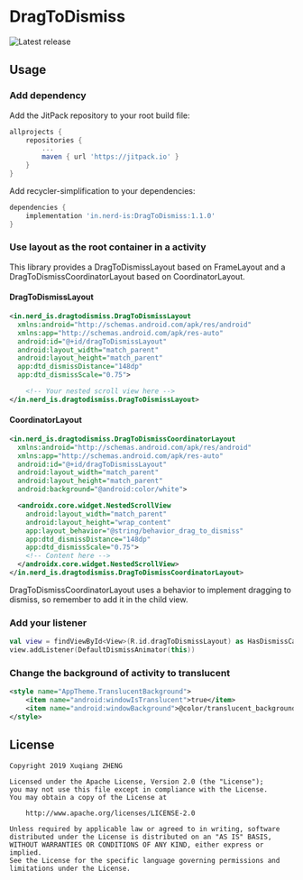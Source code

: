 # DragToDismiss

![Latest release](https://img.shields.io/github/tag/Loong-T/DragToDismiss.svg)

## Usage

### Add dependency

Add the JitPack repository to your root build file:
```groovy
allprojects {
    repositories {
        ...
        maven { url 'https://jitpack.io' }
    }
}
```

Add recycler-simplification to your dependencies:
```groovy
dependencies {
    implementation 'in.nerd-is:DragToDismiss:1.1.0'
}
```

### Use layout as the root container in a activity

This library provides a DragToDismissLayout based on FrameLayout and a DragToDismissCoordinatorLayout based on CoordinatorLayout.

#### DragToDismissLayout
```xml
<in.nerd_is.dragtodismiss.DragToDismissLayout
  xmlns:android="http://schemas.android.com/apk/res/android"
  xmlns:app="http://schemas.android.com/apk/res-auto"
  android:id="@+id/dragToDismissLayout"
  android:layout_width="match_parent"
  android:layout_height="match_parent"
  app:dtd_dismissDistance="148dp"
  app:dtd_dismissScale="0.75">

    <!-- Your nested scroll view here -->  
</in.nerd_is.dragtodismiss.DragToDismissLayout>
```

#### CoordinatorLayout
```xml
<in.nerd_is.dragtodismiss.DragToDismissCoordinatorLayout
  xmlns:android="http://schemas.android.com/apk/res/android"
  xmlns:app="http://schemas.android.com/apk/res-auto"
  android:id="@+id/dragToDismissLayout"
  android:layout_width="match_parent"
  android:layout_height="match_parent"
  android:background="@android:color/white">

  <androidx.core.widget.NestedScrollView
    android:layout_width="match_parent"
    android:layout_height="wrap_content"
    app:layout_behavior="@string/behavior_drag_to_dismiss"
    app:dtd_dismissDistance="148dp"
    app:dtd_dismissScale="0.75">
    <!-- Content here -->
  </androidx.core.widget.NestedScrollView>
</in.nerd_is.dragtodismiss.DragToDismissCoordinatorLayout>
```

DragToDismissCoordinatorLayout uses a behavior to implement dragging to dismiss, so remember to add it in the child view.

### Add your listener
```kotlin
val view = findViewById<View>(R.id.dragToDismissLayout) as HasDismissCallback
view.addListener(DefaultDismissAnimator(this))
```

### Change the background of activity to translucent
```xml
<style name="AppTheme.TranslucentBackground">
    <item name="android:windowIsTranslucent">true</item>
    <item name="android:windowBackground">@color/translucent_background</item>
</style>
```

## License
```
Copyright 2019 Xuqiang ZHENG

Licensed under the Apache License, Version 2.0 (the "License");
you may not use this file except in compliance with the License.
You may obtain a copy of the License at

    http://www.apache.org/licenses/LICENSE-2.0

Unless required by applicable law or agreed to in writing, software
distributed under the License is distributed on an "AS IS" BASIS,
WITHOUT WARRANTIES OR CONDITIONS OF ANY KIND, either express or implied.
See the License for the specific language governing permissions and
limitations under the License.
```

